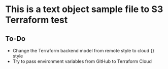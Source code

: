# This is a text object sample file to S3 Terraform test

## To-Do

- Change the Terraform backend model from remote style to cloud {} style
- Try to pass environment variables from GitHub to Terraform Cloud
